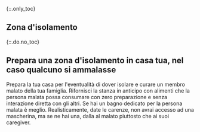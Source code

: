 {::.only_toc}
## Zona d'isolamento

{::.do.no_toc}
## Prepara una zona d'isolamento in casa tua, nel caso qualcuno si ammalasse

Prepara la tua casa per l'eventualità di dover isolare e curare un membro malato della tua famiglia. Rifornisci la stanza in anticipo con alimenti che la persona malata possa consumare con zero preparazione e senza interazione diretta con gli altri. Se hai un bagno dedicato per la persona malata è meglio. Realisticamente, date le carenze, non avrai accesso ad una mascherina, ma se ne hai una, dalla al malato piuttosto che ai suoi caregiver.
